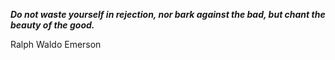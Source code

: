 _**Do not waste yourself in rejection, nor bark against the bad, but chant the beauty of the good.**_

Ralph Waldo Emerson